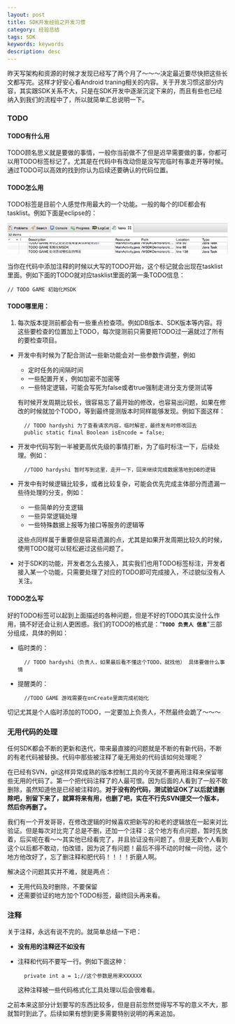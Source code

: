 ```yaml
---
layout: post
title: SDK开发经验之开发习惯
category: 经验总结
tags: SDK
keywords: keywords
description: desc
---
```

昨天写架构和资源的时候才发现已经写了两个月了～～～决定最近要尽快把这些长文都写完。这样才好安心看Android traning相关的内容。关于开发习惯这部分内容，其实跟SDK关系不大，只是在SDK开发中逐渐沉淀下来的，而且有些也已经纳入到我们的流程中了，所以就简单汇总说明一下。

### TODO

#### TODO有什么用

TODO顾名思义就是要做的事情，一般你当前做不了但是迟早需要做的事，你都可以用TODO标签标记了。尤其是在代码中有改动但是没写完临时有事走开等时候。通过TODO可以高效的找到你认为后续还要确认的代码位置。

#### TODO怎么用

TODO标签是目前个人感觉作用最大的一个功能。一般的每个的IDE都会有tasklist。例如下面是eclipse的：

![eclipse todo](./../public/images/sdk_eclipse_todo.png)

当你在代码中添加注释的时候以大写的TODO开始，这个标记就会出现在tasklist里面。例如下面的TODO就对应tasklist里面的第一条TODO信息：

	// TODO GAME 初始化MSDK

#### TODO哪里用：

1. 每次版本提测前都会有一些重点检查项。例如DB版本、SDK版本等内容。将这些要检查的位置加上TODO，每次提测前只需要把TODO过一遍就过了所有的要检查项目。
- 开发中有时候为了配合测试一些新功能会对一些参数作调整，例如
	- 定时任务的间隔时间
	- 一些配置开关，例如加密不加密等
	- 一些特定逻辑，可能会写死为false或者true强制走进分支方便测试等 

	有时候开发周期比较长，很容易忘了最开始的修改，也容易出问题，如果在修改的时候就加个TODO，等到最终提测版本时同样能够发现。例如下面这样：
	
		// TODO hardyshi 为了查看请求内容，临时解密，最终发布时修改回去
    	public static final Boolean isEncode = false;

- 开发中代码写到一半被更高优先级的事情打断，为了临时标注一下，后续处理。例如：

		//TODO hardyshi 暂时写到这里，走开一下，回来继续完成数据落地到DB的逻辑
		
- 开发中有时候逻辑比较多，或者比较复杂，可能会优先完成主体部分而遗漏一些待处理的分支，例如：
	- 一些简单的分支逻辑
	- 一些异常逻辑处理
	- 一些特殊数据上报等为接口等服务的逻辑等
	
	这些点同样属于重要但是容易遗漏的点，尤其是如果开发周期比较久的时候，使用TODO就可以轻松避过这些问题了。

- 对于SDK的功能，开发者怎么去接入，其实我们也用TODO标签标注，开发者接入某一个功能，只需要处理了对应的TODO即可完成接入，不过貌似没有人关注。

#### TODO怎么写

好的TODO标签可以起到上面描述的各种问题，但是不好的TODO其实没什么作用，搞不好还会让别人更困惑。我们的TODO的格式是：“**`TODO 负责人 信息`**”三部分组成，具体的例如：

- 临时类的： 

		// TODO hardyshi（负责人，如果最后看不懂这个TODO，就找他） 具体要做什么事情 
- 提醒类的：

		//TODO GAME 游戏需要在onCreate里面完成初始化

切记尤其是个人临时添加的TODO，一定要加上负责人，不然最终会跪了～～～
	
### 无用代码的处理

任何SDK都会不断的更新和迭代，带来最直接的问题就是不断的有新代码，不断的有老代码被替换。代码中那些被注释了毫无用处的代码该如何处理呢？

在已经有SVN，git这样异常成熟的版本控制工具的今天就不要再用注释来保留哪些无用的代码了。第一个把代码注释了的人最可恨。因为后面的人看到了一般不敢删除，虽然知道他是已经被注释的。**对于没有的代码，测试验证OK了以后就请删除吧，别留下来了，就算将来有用，也删了吧，实在不行先SVN提交一个版本，然后你再删了。**

我们有一个开发哥哥，在修改逻辑的时候喜欢把新写的和老的逻辑放在一起来对比验证。但是每次对比完了总是不删，还加一个注释：这个地方有点问题，暂时先放着，后买呢在看～～其实他已经看完了，并且验证没有问题了。但是无数个人看到这个以后都不敢动，怕改错，因为说了有问题！最后不得不动的时候一问他，这个地方他改好了，忘了删注释和肥代码！！！！折磨人啊。

解决这个问题其实并不难，就是两点：

- 无用代码及时删除，不要保留
- 还需要验证的地方加个TODO标签，最终回头再来看。

### 注释

关于注释，永远有说不完的。就简单总结一下吧：

- **没有用的注释还不如没有**
- 注释和代码不要写一行。例如下面这种：
		
		private int a = 1;//这个参数是用来XXXXXX
	
	这种注释被一些代码格式化工具处理以后会很难看。

之前本来这部分计划要写的东西比较多，但是目前忽然觉得写不写的意义不大，那就暂时到此了。后续如果有想到更多需要特别说明的再来追加。
